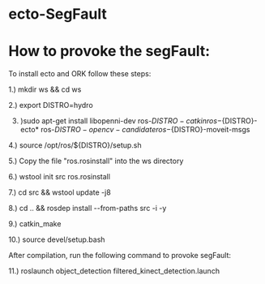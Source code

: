 # ecto-SegFault

# How to provoke the segFault:

To install ecto and ORK follow these steps:

1.) mkdir ws && cd ws

2.) export DISTRO=hydro

3. )sudo apt-get install libopenni-dev ros-${DISTRO}-catkin ros-${DISTRO}-ecto* ros-${DISTRO}-opencv-candidate ros-${DISTRO}-moveit-msgs

4.) source /opt/ros/${DISTRO}/setup.sh

5.) Copy the file "ros.rosinstall" into the ws directory

6.) wstool init src ros.rosinstall

7.) cd src && wstool update -j8

8.) cd .. && rosdep install --from-paths src -i -y

9.) catkin_make

10.) source devel/setup.bash


After compilation, run the following command to provoke segFault:

11.) roslaunch object_detection filtered_kinect_detection.launch

